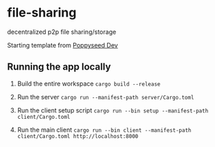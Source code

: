 # file-sharing
decentralized p2p file sharing/storage

Starting template from [Poppyseed Dev](https://merkle-tree-app.vercel.app/merkle-tree/starter-code.html)

## Running the app locally

1. Build the entire workspace
```cargo build --release```

2. Run the server
```cargo run --manifest-path server/Cargo.toml```

3. Run the client setup script
```cargo run --bin setup --manifest-path client/Cargo.toml```

4. Run the main client
```cargo run --bin client --manifest-path client/Cargo.toml http://localhost:8000```